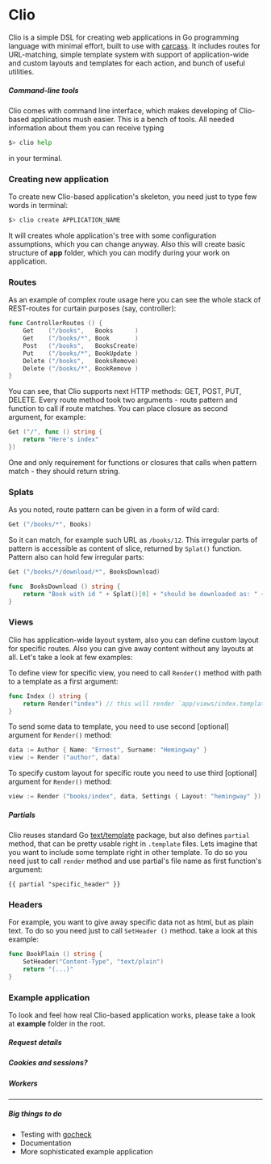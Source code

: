 # Clio


Clio is a simple DSL for creating web applications in Go programming language with minimal effort, built to use with [carcass](https://github.com/grsmv/carcass). It includes routes for URL-matching, simple template system with support of application-wide and custom layouts and templates for each action, and bunch of useful utilities.


##### Command-line tools

Clio comes with command line interface, which makes developing of Clio-based applications mush easier. This is a bench of tools. All needed information about them you can receive typing 

``` bash
$> clio help
```
in your terminal.

### Creating new application

To create new Clio-based application's skeleton, you need just to type few words in terminal:

``` bash
$> clio create APPLICATION_NAME
```

It will creates whole application's tree with some configuration assumptions, which you can change anyway. Also this will create basic structure of __app__ folder, which you can modify during your work on application.


### Routes

As an example of complex route usage here you can see the whole stack of REST-routes for curtain purposes (say, controller):

``` go
func ControllerRoutes () {
    Get    ("/books",   Books      )
    Get    ("/books/*", Book       )
    Post   ("/books",   BooksCreate)
    Put    ("/books/*", BookUpdate )
    Delete ("/books",   BooksRemove)
    Delete ("/books/*", BookRemove )
}
```

You can see, that Clio supports next HTTP methods: GET, POST, PUT, DELETE. 
Every route method took two arguments - route pattern and function to call if route matches. You can place closure as second argument, for example:

``` go
Get ("/", func () string {
    return "Here's index"
})
```

One and only requirement for functions or closures that calls when pattern match - they should return string. 


### Splats

As you noted, route pattern can be given in a form of wild card:

``` go
Get ("/books/*", Books)
```

So it can match, for example such URL as `/books/12`. This irregular parts of pattern is accessible as content of slice, returned by `Splat()` function.
Pattern also can hold few irregular parts:

``` go
Get ("/books/*/download/*", BooksDownload)

func  BooksDownload () string {
    return "Book with id " + Splat()[0] + "should be downloaded as: " + Splat()[1]
}
```


### Views

Clio has application-wide layout system, also you can define custom layout for specific routes. Also you can give away content without any layouts at all. Let's take a look at few examples:

To define view for specific view, you need to call `Render()` method with path to a template as a first argument:

``` go
func Index () string {
    return Render("index") // this will render `app/views/index.template` file
}
```

To send some data to template, you need to use second [optional] argument for `Render()` method:

``` go
data := Author { Name: "Ernest", Surname: "Hemingway" }
view := Render ("author", data)
```

To specify custom layout for specific route you need to use third [optional] argument for `Render()` method:

```go
view := Render ("books/index", data, Settings { Layout: "hemingway" })
```

##### Partials

Clio reuses standard Go [text/template](http://golang.org/pkg/text/template/) package, but also defines `partial` method, that can be pretty usable right in `.template` files. Lets imagine that you want to include some template right in other template. To do so you need just to call `render` method and use partial's file name as first function's argument:

``` template
{{ partial "specific_header" }}
```

### Headers

For example, you want to give away specific data not as html, but as plain text. To do so you need just to call `SetHeader ()` method. take a look at this example:

``` go
func BookPlain () string {
    SetHeader("Content-Type", "text/plain")
    return "(...)"
}
```

### Example application

To look and feel how real Clio-based application works, please take a look at __example__ folder in the root.

##### Request details
##### Cookies and sessions?
##### Workers

---

##### Big things to do

- Testing with [gocheck](http://labix.org/gocheck)
- Documentation
- More sophisticated example application
